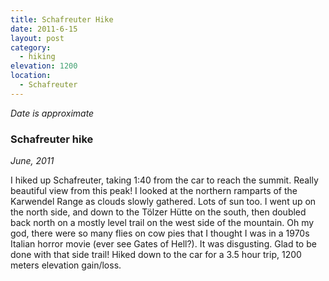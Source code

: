 ```yaml
---
title: Schafreuter Hike
date: 2011-6-15
layout: post
category:
  - hiking
elevation: 1200
location:
  - Schafreuter
---
```


*Date is approximate*

### Schafreuter hike
<i>June, 2011</i>

I hiked up Schafreuter, taking 1:40 from the car to reach the summit. Really beautiful view from this peak! I looked at the northern ramparts of the Karwendel Range as clouds slowly gathered. Lots of sun too. I went up on the north side, and down to the Tölzer Hütte on the south, then doubled back north on a mostly level trail on the west side of the mountain. Oh my god, there were so many flies on cow pies that I thought I was in a 1970s Italian horror movie (ever see Gates of Hell?). It was disgusting. Glad to be done with that side trail! Hiked down to the car for a 3.5 hour trip, 1200 meters elevation gain/loss.
